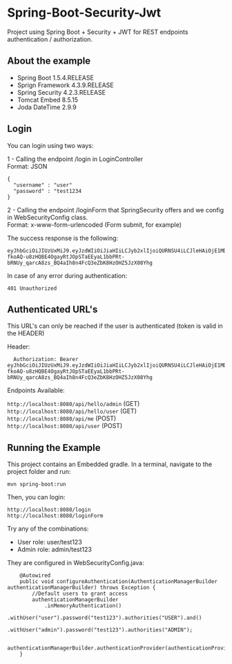 # Spring-Boot-Security-Jwt
Project using Spring Boot + Security + JWT for REST endpoints authentication / authorization.


## About the example

* Spring Boot 1.5.4.RELEASE
* Sprign Framework 4.3.9.RELEASE
* Spring Security 4.2.3.RELEASE
* Tomcat Embed 8.5.15
* Joda DateTime 2.9.9

## Login
You can login using two ways:

1 - Calling the endpoint /login in LoginController<br/>
    Format: JSON
``` 
{ 
  "username" : "user"
  "password" : "test1234
}
```
2 - Calling the endpoint /loginForm that SpringSecurity offers and we config in WebSecurityConfig class.<br/> 
    Format: x-www-form-urlencoded (Form submit, for example)
    
The success response is the following:
```
eyJhbGciOiJIUzUxMiJ9.eyJzdWIiOiJiaHIiLCJyb2xlIjoiQURNSU4iLCJleHAiOjE1MDcxMDg3MjJ9.-fkoAQ-u8zHQBE4OgayRtJOpSTaEEyaL1bbPRt-bRNUy_qarcA8zs_BQ4aIh8n4FcQ3eZbK8HzOHZ5JzX08Yhg  
```  
In case of any error during authentication:
```
401 Unauthorized
```
    
## Authenticated URL's 
This URL's can only be reached if the user is authenticated (token is valid in the HEADER)

Header:
```
  Authorization: Bearer eyJhbGciOiJIUzUxMiJ9.eyJzdWIiOiJiaHIiLCJyb2xlIjoiQURNSU4iLCJleHAiOjE1MDcxMDg3MjJ9.-fkoAQ-u8zHQBE4OgayRtJOpSTaEEyaL1bbPRt-bRNUy_qarcA8zs_BQ4aIh8n4FcQ3eZbK8HzOHZ5JzX08Yhg
```

Endpoints Available:

`http://localhost:8080/api/hello/admin` (GET) <br/>
`http://localhost:8080/api/hello/user` (GET) <br/>
`http://localhost:8080/api/me` (POST) <br/>
`http://localhost:8080/api/user` (POST) <br/>


## Running the Example
This project contains an Embedded gradle. 
In a terminal, navigate to the project folder and run:

`mvn spring-boot:run`

Then, you can login:

`http://localhost:8080/login`<br/>
`http://localhost:8080/loginForm`

Try any of the combinations:

* User role: user/test123
* Admin role: admin/test123

They are configured in WebSecurityConfig.java:


```
    @Autowired
    public void configureAuthentication(AuthenticationManagerBuilder authenticationManagerBuilder) throws Exception {
        //Default users to grant access
        authenticationManagerBuilder
            .inMemoryAuthentication()
            .withUser("user").password("test123").authorities("USER").and()
            .withUser("admin").password("test123").authorities("ADMIN");

        authenticationManagerBuilder.authenticationProvider(authenticationProvider);
    }
```